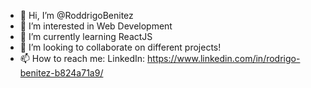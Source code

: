 - 👋 Hi, I’m @RoddrigoBenitez
- 👀 I’m interested in Web Development
- 🌱 I’m currently learning ReactJS
- 💞️ I’m looking to collaborate on different projects!
- 📫 How to reach me:
  LinkedIn: https://www.linkedin.com/in/rodrigo-benitez-b824a71a9/
<!---
RoddrigoBenitez/RoddrigoBenitez is a ✨ special ✨ repository because its `README.md` (this file) appears on your GitHub profile.
You can click the Preview link to take a look at your changes.
--->
